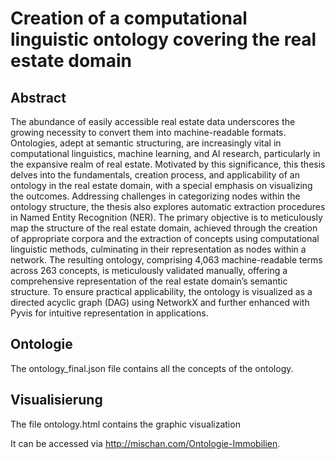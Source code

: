 # Creation of a computational linguistic ontology covering the real estate domain



## Abstract
The abundance of easily accessible real estate data underscores the growing necessity to convert them into machine-readable formats. Ontologies, adept at semantic structuring, are increasingly vital in computational linguistics, machine learning, and AI research, particularly in the expansive realm of real estate. Motivated by this significance, this thesis delves into the fundamentals, creation process, and applicability of an ontology in the real estate domain, with a special emphasis on visualizing the outcomes. Addressing challenges in categorizing nodes within the ontology structure, the thesis also explores automatic extraction procedures in Named Entity Recognition (NER). The primary objective is to meticulously map the structure of the real estate domain, achieved through the creation of appropriate corpora and the extraction of concepts using computational linguistic methods, culminating in their representation as nodes within a network. The resulting ontology, comprising 4,063 machine-readable terms across 263 concepts, is meticulously validated manually, offering a comprehensive representation of the real estate domain’s semantic structure. To ensure practical applicability, the ontology is visualized as a directed acyclic graph (DAG) using NetworkX and further enhanced with Pyvis for intuitive representation in applications.

## Ontologie
The ontology_final.json file contains all the concepts of the ontology.


## Visualisierung
The file ontology.html contains the graphic visualization

It can be accessed via http://mischan.com/Ontologie-Immobilien.
